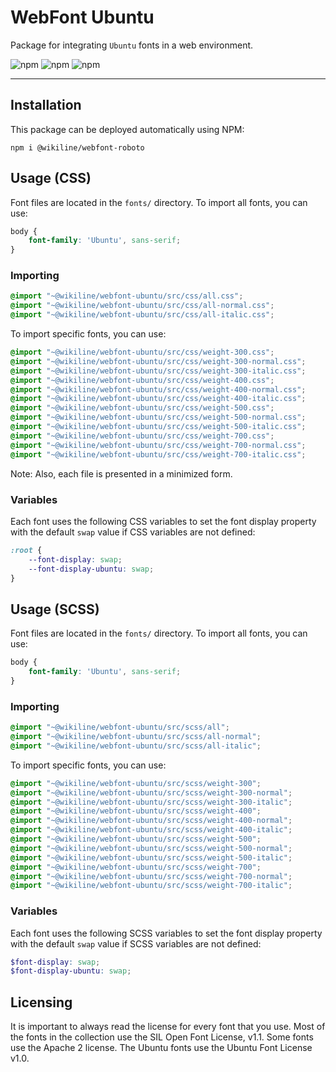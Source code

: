# WebFont Ubuntu

Package for integrating `Ubuntu` fonts in a web environment.

![npm](https://img.shields.io/npm/v/@wikiline/webfont-ubuntu?style=for-the-badge)
![npm](https://img.shields.io/npm/dm/@wikiline/webfont-ubuntu?style=for-the-badge)
![npm](https://img.shields.io/npm/dt/@wikiline/webfont-ubuntu?style=for-the-badge)
___

## Installation

This package can be deployed automatically using NPM:

```
npm i @wikiline/webfont-roboto
```

## Usage (CSS)

Font files are located in the `fonts/` directory. To import all fonts, you can use:

```css
body {
    font-family: 'Ubuntu', sans-serif;
}
```

### Importing

```css
@import "~@wikiline/webfont-ubuntu/src/css/all.css";
@import "~@wikiline/webfont-ubuntu/src/css/all-normal.css";
@import "~@wikiline/webfont-ubuntu/src/css/all-italic.css";
```

To import specific fonts, you can use:

```css
@import "~@wikiline/webfont-ubuntu/src/css/weight-300.css";
@import "~@wikiline/webfont-ubuntu/src/css/weight-300-normal.css";
@import "~@wikiline/webfont-ubuntu/src/css/weight-300-italic.css";
@import "~@wikiline/webfont-ubuntu/src/css/weight-400.css";
@import "~@wikiline/webfont-ubuntu/src/css/weight-400-normal.css";
@import "~@wikiline/webfont-ubuntu/src/css/weight-400-italic.css";
@import "~@wikiline/webfont-ubuntu/src/css/weight-500.css";
@import "~@wikiline/webfont-ubuntu/src/css/weight-500-normal.css";
@import "~@wikiline/webfont-ubuntu/src/css/weight-500-italic.css";
@import "~@wikiline/webfont-ubuntu/src/css/weight-700.css";
@import "~@wikiline/webfont-ubuntu/src/css/weight-700-normal.css";
@import "~@wikiline/webfont-ubuntu/src/css/weight-700-italic.css";
```

Note: Also, each file is presented in a minimized form.

### Variables

Each font uses the following CSS variables to set the font display property with the default `swap` value if CSS
variables are not defined:

```css
:root {
    --font-display: swap;
    --font-display-ubuntu: swap;
}
```

## Usage (SCSS)

Font files are located in the `fonts/` directory. To import all fonts, you can use:

```scss
body {
    font-family: 'Ubuntu', sans-serif;
}
```

### Importing

```scss
@import "~@wikiline/webfont-ubuntu/src/scss/all";
@import "~@wikiline/webfont-ubuntu/src/scss/all-normal";
@import "~@wikiline/webfont-ubuntu/src/scss/all-italic";
```

To import specific fonts, you can use:

```scss
@import "~@wikiline/webfont-ubuntu/src/scss/weight-300";
@import "~@wikiline/webfont-ubuntu/src/scss/weight-300-normal";
@import "~@wikiline/webfont-ubuntu/src/scss/weight-300-italic";
@import "~@wikiline/webfont-ubuntu/src/scss/weight-400";
@import "~@wikiline/webfont-ubuntu/src/scss/weight-400-normal";
@import "~@wikiline/webfont-ubuntu/src/scss/weight-400-italic";
@import "~@wikiline/webfont-ubuntu/src/scss/weight-500";
@import "~@wikiline/webfont-ubuntu/src/scss/weight-500-normal";
@import "~@wikiline/webfont-ubuntu/src/scss/weight-500-italic";
@import "~@wikiline/webfont-ubuntu/src/scss/weight-700";
@import "~@wikiline/webfont-ubuntu/src/scss/weight-700-normal";
@import "~@wikiline/webfont-ubuntu/src/scss/weight-700-italic";
```

### Variables

Each font uses the following SCSS variables to set the font display property with the default `swap` value if SCSS
variables are not defined:

```scss
$font-display: swap;
$font-display-ubuntu: swap;
```

## Licensing

It is important to always read the license for every font that you use. Most of the fonts in the collection use the SIL
Open Font License, v1.1. Some fonts use the Apache 2 license. The Ubuntu fonts use the Ubuntu Font License v1.0.
